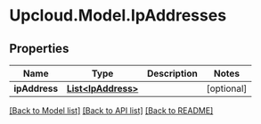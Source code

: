 # Upcloud.Model.IpAddresses
## Properties

Name | Type | Description | Notes
------------ | ------------- | ------------- | -------------
**ipAddress** | [**List&lt;IpAddress&gt;**](IpAddress.md) |  | [optional] 

[[Back to Model list]](../README.md#documentation-for-models) [[Back to API list]](../README.md#documentation-for-api-endpoints) [[Back to README]](../README.md)

